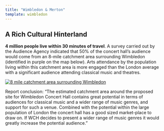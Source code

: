 ```yaml
---
title: "Wimbledon & Merton"
template: wimbledon
---
```


## A Rich Cultural Hinterland

**4 million people live within 30 minutes of travel**. A survey carried out by the Audience Agency indicated that 50% of the concert hall’s audience would come from an 8-mile catchment area surrounding Wimbledon (identified in purple on the map below). Arts attendance by the population living within this catchment area is more engaged than the London average with a significant audience attending classical music and theatres.

[![](/wimbledon/images/wimbledon-area-map.jpg "8 mile catchment area surrounding Wimbledon")](https://www.google.com/maps/place/Wimbledon,+London,+UK)

Report conclusion: “The estimated catchment area around the proposed site for Wimbledon Concert Hall contains great potential in terms of audiences for classical music and a wider range of music genres, and support for such a venue. Combined with the potential within the large population of London the concert hall has a good sized market-place to draw on. If WCH decides to present a wider range of music genres it would greatly increase the potential audience.”
